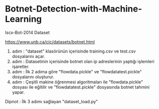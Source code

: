 # Botnet-Detection-with-Machine-Learning
Iscx-Bot-2014 Dataset

https://www.unb.ca/cic/datasets/botnet.html
1. adım : "dataset" klasörünün içerisinde training.csv ve test.csv dosyalarını açar.
2. adım : Datasetinin içerisinde botnet olan ip adreslerinin yaptığı işlemleri işaretler.
3. adım : İlk 2 adıma göre "flowdata.pickle" ve "flowdatatest.pickle" dosyalarını oluşturur.
4. adım : Çeşitli makine öğrenmesi algoritmaları ile "flowdata.pickle" dosyası ile eğitilir ve "flowdatatest.pickle" dosyasında botnet tahmini yapar.

Dipnot : İlk 3 adımı sağlayan "dataset_load.py"
